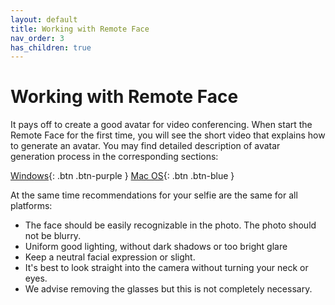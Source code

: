 ```yaml
---
layout: default
title: Working with Remote Face
nav_order: 3
has_children: true
---
```


# [](#header-1)Working with Remote Face
It pays off to create a good avatar for video conferencing. When start the Remote Face for the first time, you will see the short video that explains how to generate an avatar. You may find detailed description of avatar generation process in the corresponding sections:

[Windows](generating_avatar_windows){: .btn .btn-purple }
[Mac OS](generating_avatar_mac){: .btn .btn-blue }

At the same time recommendations for your selfie are the same for all platforms:

*   The face should be easily recognizable in the photo. The photo should not be blurry.
*   Uniform good lighting, without dark shadows or too bright glare
*   Keep a neutral facial expression or slight.
*   It's best to look straight into the camera without turning your neck or eyes.
*   We advise removing the glasses but this is not completely necessary.